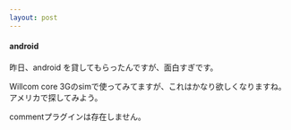 ```yaml
---
layout: post
---
```

<h4>android </h4>
<p>昨日、android を貸してもらったんですが、面白すぎです。</p>
<p>Willcom core 3Gのsimで使ってみてますが、これはかなり欲しくなりますね。アメリカで探してみよう。</p>
<p><span class="error">commentプラグインは存在しません。</span> </p>

